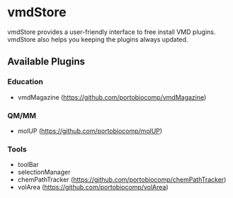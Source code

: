 # vmdStore
vmdStore provides a user-friendly interface to free install VMD plugins. vmdStore also helps you keeping the plugins always updated. 

## Available Plugins
### Education
 - vmdMagazine (https://github.com/portobiocomp/vmdMagazine)
 
### QM/MM
 - molUP (https://github.com/portobiocomp/molUP)
 
### Tools
 - toolBar
 - selectionManager
 - chemPathTracker (https://github.com/portobiocomp/chemPathTracker)
 - volArea (https://github.com/portobiocomp/volArea)
